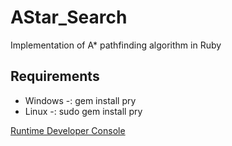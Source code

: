 # AStar_Search
Implementation of A* pathfinding algorithm in Ruby

## Requirements 
* Windows -: gem install pry
* Linux -: sudo gem install pry

[Runtime Developer Console](https://rubygems.org/gems/pry/versions/0.14.0)
